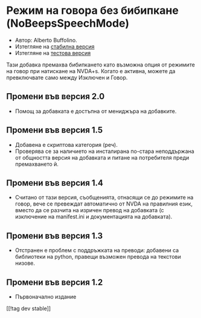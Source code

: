 # Режим на говора без бибипкане (NoBeepsSpeechMode) #
*	 Автор: Alberto Buffolino.
*	 Изтегляне на [стабилна версия][1]
*	 Изтегляне на [тестова версия][2]

Тази добавка премахва бибипкането като възможна опция от режимите на говор
при натискане на NVDA+s.  Когато е активна, можете да превключвате само
между Изключен и Говор.

## Промени във версия 2.0 ##
*	 Помощ за добавката е достъпна от мениджъра на добавките.

## Промени във версия 1.5 ##
*	 Добавена е скриптова категория (реч).
*	 Проверява се за наличието на инсталирана по-стара неподдържана от
   общността версия на добавката и питане на потребителя преди премахването
   й.

## Промени във версия 1.4 ##
*	 Считано от тази версия, съобщенията, отнасящи се до режимите на говор,
   вече се превеждат автоматично от NVDA на правилния език, вместо да се
   разчита на изричен превод на добавката (с изключение на manifest.ini и
   документацията на добавката).

## Промени във версия 1.3 ##
*	 Отстранен е проблем с поддръжката на преводи: добавени са библиотеки на
   python, правещи възможен превода на текстови низове.

## Промени във версия 1.2 ##
*	 Първоначално издание

[[!tag dev stable]]

[1]: https://addons.nvda-project.org/files/get.php?file=nb

[2]: https://addons.nvda-project.org/files/get.php?file=nb-dev
